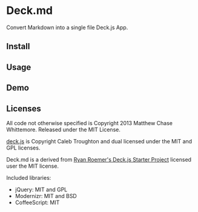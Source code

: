 # Deck.md

Convert Markdown into a single file Deck.js App.

## Install


## Usage


## Demo



## Licenses

All code not otherwise specified is Copyright 2013 Matthew Chase Whittemore.
Released under the MIT License.

[deck.js][deckjs] is Copyright Caleb Troughton and dual licensed under the
MIT and GPL licenses.

Deck.md is a derived from [Ryan Roemer's Deck.js Starter Project][rr] licensed user the MIT license.

Included libraries:

* jQuery: MIT and GPL
* Modernizr: MIT and BSD
* CoffeeScript: MIT

[rr]: https://github.com/ryan-roemer/deck.js-starter
[deckjs]: https://github.com/imakewebthings/deck.js
